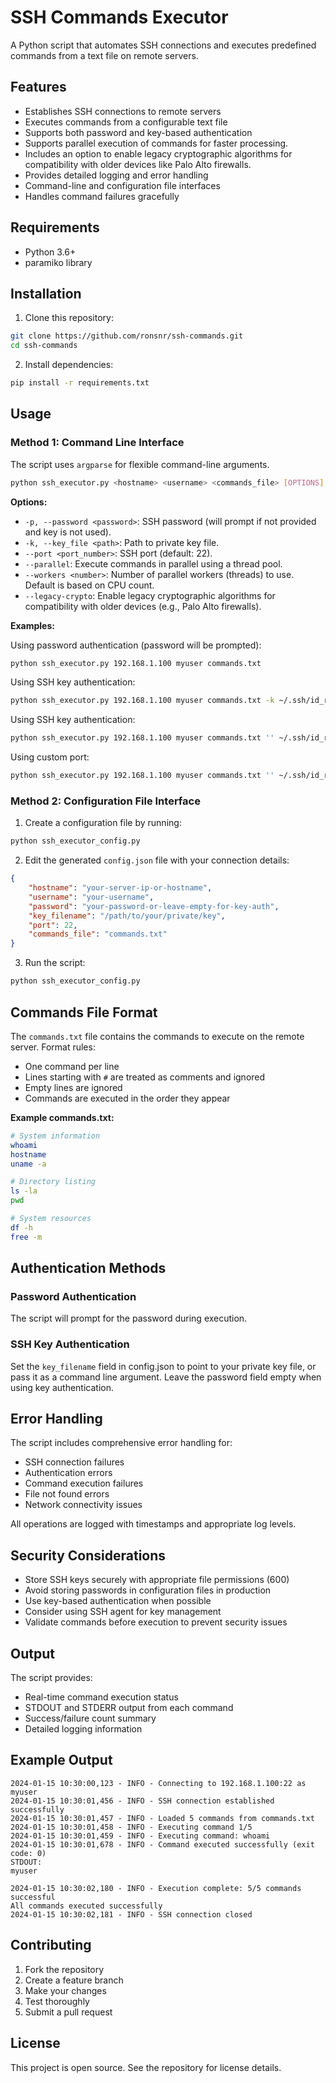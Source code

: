 # SSH Commands Executor

A Python script that automates SSH connections and executes predefined commands from a text file on remote servers.

## Features

- Establishes SSH connections to remote servers
- Executes commands from a configurable text file
- Supports both password and key-based authentication
- Supports parallel execution of commands for faster processing.
- Includes an option to enable legacy cryptographic algorithms for compatibility with older devices like Palo Alto firewalls.
- Provides detailed logging and error handling
- Command-line and configuration file interfaces
- Handles command failures gracefully

## Requirements

- Python 3.6+
- paramiko library

## Installation

1. Clone this repository:
```bash
git clone https://github.com/ronsnr/ssh-commands.git
cd ssh-commands
```

2. Install dependencies:
```bash
pip install -r requirements.txt
```

## Usage

### Method 1: Command Line Interface
The script uses `argparse` for flexible command-line arguments.

```bash
python ssh_executor.py <hostname> <username> <commands_file> [OPTIONS]
```

**Options:**
- `-p, --password <password>`: SSH password (will prompt if not provided and key is not used).
- `-k, --key_file <path>`: Path to private key file.
- `--port <port_number>`: SSH port (default: 22).
- `--parallel`: Execute commands in parallel using a thread pool.
- `--workers <number>`: Number of parallel workers (threads) to use. Default is based on CPU count.
- `--legacy-crypto`: Enable legacy cryptographic algorithms for compatibility with older devices (e.g., Palo Alto firewalls).

**Examples:**

Using password authentication (password will be prompted):
```bash
python ssh_executor.py 192.168.1.100 myuser commands.txt
```

Using SSH key authentication:
```bash
python ssh_executor.py 192.168.1.100 myuser commands.txt -k ~/.ssh/id_rsa
```

Using SSH key authentication:
```bash
python ssh_executor.py 192.168.1.100 myuser commands.txt '' ~/.ssh/id_rsa
```

Using custom port:
```bash
python ssh_executor.py 192.168.1.100 myuser commands.txt '' ~/.ssh/id_rsa 2222
```

### Method 2: Configuration File Interface

1. Create a configuration file by running:
```bash
python ssh_executor_config.py
```

2. Edit the generated `config.json` file with your connection details:
```json
{
    "hostname": "your-server-ip-or-hostname",
    "username": "your-username",
    "password": "your-password-or-leave-empty-for-key-auth",
    "key_filename": "/path/to/your/private/key",
    "port": 22,
    "commands_file": "commands.txt"
}
```

3. Run the script:
```bash
python ssh_executor_config.py
```

## Commands File Format

The `commands.txt` file contains the commands to execute on the remote server. Format rules:

- One command per line
- Lines starting with `#` are treated as comments and ignored
- Empty lines are ignored
- Commands are executed in the order they appear

**Example commands.txt:**
```bash
# System information
whoami
hostname
uname -a

# Directory listing
ls -la
pwd

# System resources
df -h
free -m
```

## Authentication Methods

### Password Authentication
The script will prompt for the password during execution.

### SSH Key Authentication
Set the `key_filename` field in config.json to point to your private key file, or pass it as a command line argument. Leave the password field empty when using key authentication.

## Error Handling

The script includes comprehensive error handling for:

- SSH connection failures
- Authentication errors
- Command execution failures
- File not found errors
- Network connectivity issues

All operations are logged with timestamps and appropriate log levels.

## Security Considerations

- Store SSH keys securely with appropriate file permissions (600)
- Avoid storing passwords in configuration files in production
- Use key-based authentication when possible
- Consider using SSH agent for key management
- Validate commands before execution to prevent security issues

## Output

The script provides:

- Real-time command execution status
- STDOUT and STDERR output from each command
- Success/failure count summary
- Detailed logging information

## Example Output

```
2024-01-15 10:30:00,123 - INFO - Connecting to 192.168.1.100:22 as myuser
2024-01-15 10:30:01,456 - INFO - SSH connection established successfully
2024-01-15 10:30:01,457 - INFO - Loaded 5 commands from commands.txt
2024-01-15 10:30:01,458 - INFO - Executing command 1/5
2024-01-15 10:30:01,459 - INFO - Executing command: whoami
2024-01-15 10:30:01,678 - INFO - Command executed successfully (exit code: 0)
STDOUT:
myuser

2024-01-15 10:30:02,180 - INFO - Execution complete: 5/5 commands successful
All commands executed successfully
2024-01-15 10:30:02,181 - INFO - SSH connection closed
```

## Contributing

1. Fork the repository
2. Create a feature branch
3. Make your changes
4. Test thoroughly
5. Submit a pull request

## License

This project is open source. See the repository for license details.